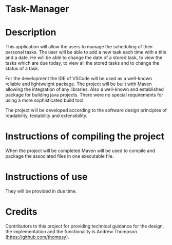 # Task-Manager

# Description

This application will allow the users to manage the scheduling of their personal tasks. The user will be able to add a new task each time with a title and a date. He will be able to change the date of a stored task, to view the tasks which are due today, to view all the stored tasks and to change the status of a task. 

For the development the IDE of VSCode will be used as a well-known reliable and lightweight package. The project will be built with Maven allowing the integration of any libraries. Also a well-known and established package for building java projects. There were no special requirements for using a more sophisticated build tool. 

The project will be developed according to the software design principles of readability, testability and extensibility.

# Instructions of compiling the project

When the project will be completed Maven will be used to compile and package the associated files in one executable file. 

# Instructions of use

They will be provided in due time.

# Credits

Contributors to this project for providing technical guidance for the design, the implementation and the functionality is Andrew Thompson (https://github.com/thompsy). 
